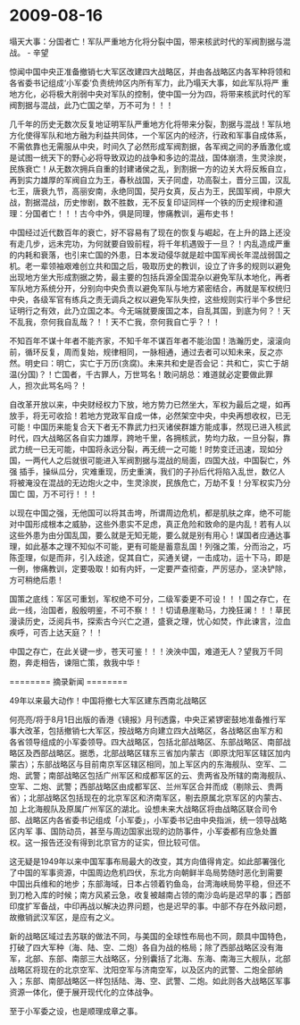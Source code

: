 # 2009-08-16

塌天大事：分国者亡！军队严重地方化将分裂中国，带来核武时代的军阀割据与混战。 - 辛望

惊闻中国中央正准备撤销七大军区改建四大战略区，并由各战略区内各军种将领和各省委书记组成‘小军委’负责统帅区内所有军力，此乃塌天大事，如此军队将严 重地方化，必将极大削弱中央对军队的控制，使中国一分为四，将带来核武时代的军阀割据与混战，此乃亡国之举，万不可为！！！

几千年的历史无数次反复地证明军队严重地方化将带来分裂，割据与混战！军队地方化使得军队和地方融为利益共同体，一个军区内的经济，行政和军事自成体系， 不需依靠也无需服从中央，时间久了必然形成军阀割据，各军阀之间的矛盾激化或是试图一统天下的野心必将导致双边的战争和多边的混战，国体崩溃，生灵涂炭， 民族衰亡！从无数次拥兵自重的封建诸侯之乱，到割据一方的边关大将反叛自立，再到实力雄厚的军阀自立为王，春秋战国，天子同虚，功高裂土，晋分三国，汉乱 七王，唐衰九节，高丽安南，永绝同国，契丹女真，反占为王，民国军阀，中原大战，割据混战，历史惨剧，数不胜数，无不反复印证同样一个铁的历史规律和道 理：分国者亡！！！古今中外，俱是同理，惨痛教训，遍布史书！

中国经过近代数百年的衰亡，好不容易有了现在的恢复与崛起，在上升的路上还没有走几步，远未完功，为何就要自毁前程，将千年机遇毁于一旦？！内乱造成严重 的内耗和衰落，也引来亡国的外患，日本发动侵华就是趁中国军阀长年混战弱国之机。老一辈领袖艰难创立共和国之后，吸取历史的教训，设立了许多的规则以避免 出现地方坐大形成割据之势，最主要的包括兵源全国混杂以避免军队本地化，再者军队地方系统分开，分别向中央负责以避免军队与地方紧密结合，再就是军权统归 中央，各级军官有练兵之责无调兵之权以避免军队失控，这些规则实行半个多世纪证明行之有效，此乃立国之本。今无端就要废国之本，自乱其国，到底为何？！天 不乱我，奈何我自乱哉？！！天不亡我，奈何我自亡乎？！！

不知百年不谋十年者不能齐家，不知千年不谋百年者不能治国！浩瀚历史，滚滚向前，循环反复，周而复始，规律相同，一脉相通，通过去者可以知未来，反之亦 然。明史曰：明亡，实亡于万历(贪腐)。未来共和史是否会记：共和亡，实亡于胡温(分国)？！亡国者，千古罪人，万世骂名！敢问胡总：难道就必定要做此罪 人，担次此骂名吗？！

自改革开放以来，中央财经权力下放，地方势力已然坐大，军权为最后之堤，如再放手，将无可收拾！若地方党政军自成一体，必然架空中央，中央再想收权，已无 可能！中国历来能复合天下者无不靠武力扫灭诸侯群雄方能成事，然现已进入核武时代，四大战略区各自实力雄厚，跨地千里，各拥核武，势均力敌，一旦分裂，靠 武力统一已无可能，中国将永远分裂，再无统一之可能！时势变迁迅速，现如分国，一两代人之后就很可能进入军阀割据与混战的局面，四国大战，中国裂亡，外强 插手，操纵瓜分，灾难重现，历史重演，我们的子孙后代将陷入乱世，数亿人将被淹没在混战的无边炮火之中，生灵涂炭，民族危亡，万劫不复！分军权实乃分国亡 国，万不可行！！！

以现在中国之强，无他国可以将其击垮，所谓周边危机，都是肌肤之痒，绝不可能对中国形成根本之威胁，这些外患实不足虑，真正危险和致命的是内乱！若有人以 这些外患为由分国乱国，要么就是无知无能，要么就是别有用心！谋国者应通达事理，如此基本之理不知似不可能，更有可能是蓄意乱国！列强之策，分而治之，巧 陈歪理，似是而非，引入歧途，促其自亡，买通关键，一击成功，运十下马，即是一例，惨痛教训，定要吸取！如有内奸，一定要严查彻查，严厉惩办，坚决铲除， 方可稍绝后患！

国策之底线：军区可重划，军权绝不可分，二级军委更不可设！！！国之存亡，在此一线，治国者，殷殷明鉴，不可不察！！！切请悬崖勒马，力挽狂澜！！！草民漫读历史，泛阅兵书，探索古今兴亡之道，盛衰之理，忧心如焚，作此谏言，泣血疾呼，可否上达天庭？！！

中国之存亡，在此关键一步，苍天可鉴！！！泱泱中国，难道无人？望我万千同胞，奔走相告，谏阻亡策，救我中华！

======== 摘录新闻 ========

49年以来最大动作！中国将撤七大军区建东西南北战略区

何亮亮/将于8月1日出版的香港《镜报》月刊透露，中央正紧锣密鼓地准备推行军事大改革，包括撤销七大军区，按战略方向建立四大战略区，各战略区由军方和 各省领导组成的小军委领导。四大战略区，包括北部战略区、东部战略区、南部战略区及西部战略区。据悉，北部战略区辖东三省加内蒙古（即原沈阳军区辖区加内 蒙古）；东部战略区与目前南京军区辖区相同，加上军区内的东海舰队、空军、二炮、武警；南部战略区包括广州军区和成都军区的云、贵两省及所辖的南海舰队、 空军、二炮、武警；西部战略区由成都军区、兰州军区合并而成（剔除云、贵两省）；北部战略区包括现在的北京军区和济南军区，剔去原属北京军区的内蒙古、加 上北海舰队及原属广州军区的湖北。设想未来大战略区将由战略区联合司令部、战略区内各省委书记组成「小军委」，小军委书记由中央指派，统一领导战略区内军 事、国防动员，甚至与周边国家出现的边防事件，小军委都有应急处置权。这一报告还没有得到北京官方的证实，但比较可信。

这无疑是1949年以来中国军事布局最大的改变，其方向值得肯定。如此部署强化了中国的军事资源，中国周边危机四伏，东北方向朝鲜半岛局势随时恶化到需要 中国出兵维和的地步；东部海域，日本占领着钓鱼岛，台湾海峡局势平稳，但还不到刀枪入库的时候；南方风紧云急，收复被越南占领的南沙岛屿是迟早的事；西部 印度扩军备战，中印再战以解决边界问题，也是迟早的事。中部不存在外敌问题，故撤销武汉军区，是应有之义。

新的战略区域过去苏联的做法不同，与美国的全球性布局也不同，颇具中国特色，打破了四大军种（海、陆、空、二炮）各自为战的格局；除了西部战略区没有海 军，北部、东部、南部三大战略区，分别囊括了北海、东海、南海三大舰队，北部战略区将现在的北京空军、沈阳空军与济南空军，以及区内的武警、二炮全部纳 入；东部、南部战略区一样包括陆、海、空、武警、二炮。如此则各大战略区军事资源一体化，便于展开现代化的立体战争。

至于小军委之设，也是顺理成章之事。
